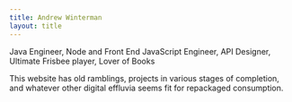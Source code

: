 ```yaml
---
title: Andrew Winterman
layout: title
---
```


Java Engineer, Node and Front End JavaScript Engineer, API Designer, Ultimate Frisbee player, Lover of Books

This website has old ramblings, projects in various stages of completion, and
whatever other digital effluvia seems fit for repackaged consumption.
